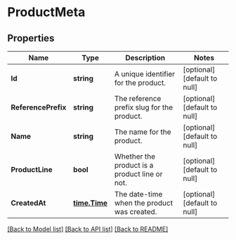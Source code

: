 # ProductMeta

## Properties
Name | Type | Description | Notes
------------ | ------------- | ------------- | -------------
**Id** | **string** | A unique identifier for the product. | [optional] [default to null]
**ReferencePrefix** | **string** | The reference prefix slug for the product. | [optional] [default to null]
**Name** | **string** | The name for the product. | [optional] [default to null]
**ProductLine** | **bool** | Whether the product is a product line or not. | [optional] [default to null]
**CreatedAt** | [**time.Time**](time.Time.md) | The date-time when the product was created. | [optional] [default to null]

[[Back to Model list]](../README.md#documentation-for-models) [[Back to API list]](../README.md#documentation-for-api-endpoints) [[Back to README]](../README.md)


